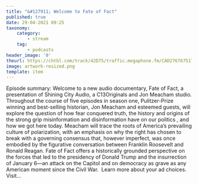 ```yaml
---
title: "&#127911; Welcome to Fate of Fact"
published: true
date: 29-04-2021 09:25
taxonomy:
    category:
        - stream
    tag:
        - podcasts
header_image: '0'
theurl: https://chtbl.com/track/42D75/traffic.megaphone.fm/CAD2767675175.mp3
image: artwork-resized.png
template: item
--- 
```

Episode summary: Welcome to a new audio documentary, Fate of Fact, a presentation of Shining City Audio, a C13Originals and Jon Meacham studio. Throughout the course of five episodes in season one, Pulitzer-Prize winning and best-selling historian, Jon Meacham and esteemed guests, will explore the question of how fear conquered truth, the history and origins of the strong grip misinformation and disinformation have on our politics , and how we got here today. Meacham will trace the roots of America’s prevailing culture of polarization, with an emphasis on why the right has chosen to break with a governing consensus that, however imperfect, was once embodied by the figurative conversation between Franklin Roosevelt and Ronald Reagan. Fate of Fact offers a historically grounded perspective on the forces that led to the presidency of Donald Trump and the insurrection of January 6—an attack on the Capitol and on democracy as grave as any American moment since the Civil War. ​ Learn more about your ad choices. Visit…
